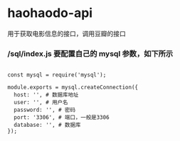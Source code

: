 # haohaodo-api

用于获取电影信息的接口，调用豆瓣的接口

### /sql/index.js 要配置自己的 mysql 参数，如下所示

```

const mysql = require('mysql');

module.exports = mysql.createConnection({
  host: '', # 数据库地址
  user: '', # 用户名
  password: '', # 密码
  port: '3306', # 端口，一般是3306
  database: '', # 数据库
});
```
